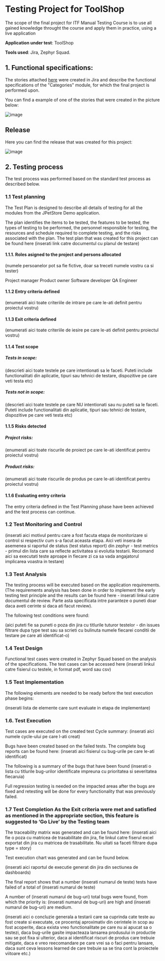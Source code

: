 # Testing Project for ToolShop

The scope of the final project for ITF Manual Testing Course is to use all gained knowledge throught the course and apply them in practice, using a live application

**Application under test**: ToolShop

**Tools used**: Jira, Zephyr Squad.

## 1. Functional specifications:

The stories attached [here](https://github.com/RusMarcel/Examen_final_IT_Factory_ST3/blob/main/Jira_stories.doc) were created in Jira and describe the functional specifications of the "Categories" module, for which the final project is performed upon.

You can find a example of one of the stories that were created in the picture below:

![image](https://github.com/RusMarcel/Examen_final_IT_Factory_ST3/assets/174935383/ef7ba8bd-62c3-49c3-bc24-5a55e713625d)


## Release

Here you can find the release that was created for this project:

![image](https://github.com/RusMarcel/Examen_final_IT_Factory_ST3/assets/174935383/77c17248-485f-4fa2-8d77-fed96a11452c)

## 2. Testing process
The test process was performed based on the standard test process as described below.

### 1.1 Test planning
The Test Plan is designed to describe all details of testing for all the modules from the JPetStore Demo application.

The plan identifies the items to be tested, the features to be tested, the types of testing to be performed, the personnel responsible for testing, the resources and schedule required to complete testing, and the risks associated with the plan. The test plan that was created for this project can be found here (inserati link catre documentul cu planul de testare)

#### 1.1.1. Roles asigned to the project and persons allocated
(numele persoanelor pot sa fie fictive, doar sa treceti numele vostru ca si tester)

Project manager
Product owner
Software developer
QA Engineer

#### 1.1.2 Entry criteria defined
(enumerati aici toate criteriile de intrare pe care le-ati definit pentru proiectul vostru)

#### 1.1.3 Exit criteria defined
(enumerati aici toate criteriile de iesire pe care le-ati definit pentru proiectul vostru)

#### 1.1.4 Test scope

##### Tests in scope:
(descrieti aici toate testele pe care intentionati sa le faceti. Puteti include functionalitati din aplicatie, tipuri sau tehnici de testare, dispozitive pe care veti testa etc)

##### Tests not in scope:
(descrieti aici toate testele pe care NU intentionati sau nu puteti sa le faceti. Puteti include functionalitati din aplicatie, tipuri sau tehnici de testare, dispozitive pe care veti testa etc)

#### 1.1.5 Risks detected

##### Project risks:
(enumerati aici toate riscurile de proiect pe care le-ati identificat pentru proiectul vostru)

##### Product risks:
(enumerati aici toate riscurile de produs pe care le-ati identificat pentru proiectul vostru)

#### 1.1.6 Evaluating entry criteria
The entry criteria defined in the Test Planning phase have been achieved and the test process can continue.

### 1.2 Test Monitoring and Control
(inserati aici motivul pentru care a fost facuta etapa de monitorizare si control si respectiv cum s-a facut aceasta etapa. Aici veti insera de asemenea si raportul de status (test status report) din zephyr - test metrics - primul din lista care sa reflecte activitatea si evolutia testarii. Recomand aici sa executati teste aproape in fiecare zi ca sa vada angajatorul implicarea voastra in testare)

### 1.3 Test Analysis
The testing process will be executed based on the application requirements. (The requirements analysis has been done in order to implement the early testing test principle and the results can be found here - inserati linkul catre documentul de review. Parte asta specificata intre paranteze o puneti doar daca aveti cerinte si daca ati facut review).

The following test conditions were found:

(aici puteti fie sa puneti o poza din jira cu titlurile tuturor testelor - din issues filtrare dupa type test sau sa scrieti cu bulinuta numele fiecarei conditii de testare pe care ati identificat-o)

### 1.4 Test Design
Functional test cases were created in Zephyr Squad based on the analysis of the specifications. The test cases can be accessed here (inserati linkul catre fisierul cu testele, in format pdf, word sau csv)

### 1.5 Test Implementation
The following elements are needed to be ready before the test execution phase begins:

(inserati lista de elemente care sunt evaluate in etapa de implementare)

### 1.6. Test Execution
Test cases are executed on the created test Cycle summary: (inserati aici numele cycle-ului pe care l-ati creat)

Bugs have been created based on the failed tests. The complete bug reports can be found here: (inserati aici fisierul cu bug-urile pe care le-ati identificat)

The following is a summary of the bugs that have been found (inserati o lista cu titlurile bug-urilor identificate impreuna cu prioritatea si severitatea fiecaruia)

Full regression testing is needed on the impacted areas after the bugs are fixed and retesting will be done for every functionality that was previously failed.

### 1.7 Test Completion As the Exit criteria were met and satisfied as mentioned in the appropriate section, this feature is suggested to ‘Go Live’ by the Testing team

The traceability matrix was generated and can be found here: (inserati aici fie o poza cu matricea de trasabilitate din jira, fie linkul catre fiserul excel exportat din jira cu matricea de trasabilitate. Nu uitati sa faceti filtrare dupa type = story)

Test execution chart was generated and can be found below.

(inserati aici raportul de executie generat din jira din sectiunea de dashboards)

The final report shows that a number (inserati numarul de teste) tests have failed of a total of (inserati numarul de teste)

A number of (inserati numarul de bug-uri) total bugs were found, from which the priority is: (inserati numarul de bug-uri) are high and (inserati numarul de bug-uri) are medium.

(inserati aici o concluzie generala a testarii care sa cuprinda cate teste au fost create si executate, ce procentaj aproximativ din cerintele in scop au fost acoperite, daca exista vreo functionalitate pe care nu ai apucat sa o testezi, daca bug-urile gasite impacteaza lansarea produsului in productie sau se pot fixa si ulterior, daca ai identificat riscuri de produs care trebuie mitigate, daca e vreo reecomandare pe care vrei sa o faci pentru lansare, daca sunt ceva lessons learned de care trebuie sa se tina cont la proiectele viitoare etc.)
